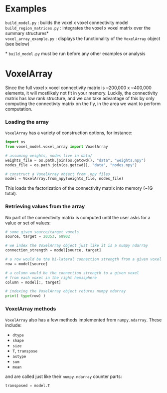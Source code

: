 Examples
======================================

`build_model.py` : builds the voxel x voxel connectivity model  
`build_region_matrices.py` : integrates the voxel x voxel matrix over the summary structures\*  
`voxel_array_example.py` : displays the functionality of the `VoxelArray` object (see below)

\* `build_model.py` must be run before any other examples or analysis

VoxelArray
======================================

Since the full voxel x voxel connectivity matrix is ~200,000 x ~400,000 elements, it will mostlikely not fit in your memory. Luckily, the connectivity matrix has low rank structure, and we can take advantage of this by only computing the connectivty matrix on the fly, in the area we want to perform computation.

### Loading the array ###
`VoxelArray` has a variety of construction options, for instance:

```python
import os
from voxel_model.voxel_array import VoxelArray

# assuming weights, nodes live in data/
weights_file = os.path.join(os.getcwd(), "data", "weights.npy")
nodes_file = os.path.join(os.getcwd(), "data", "nodes.npy")

# construct a VoxelArray object from .npy files
model = VoxelArray.from_npy(weights_file, nodes_file)
```

This loads the factorization of the connectivity matrix into memory (~1G total).

### Retrieving values from the array ###
No part of the connectivity matrix is computed until the user asks for a value or set of values:

```python
# some given source/target voxels
source, target = 20353, 68902

# we index the VoxelArray object just like it is a numpy ndarray
connection_strength = model[source, target]

# a row would be the bi-lateral connection strength from a given voxel
row = model[source]

# a column would be the connection strength to a given voxel
# from each voxel in the right hemisphere
column = model[:, target]

# indexing the VoxelArray object returns numpy ndarray
print( type(row) )
```

### VoxelArray methods ###
`VoxelArray` also has a few methods implemented from `numpy.ndarray`. These include:
* `dtype`
* `shape`
* `size`
* `T`, `transpose`
* `astype`
* `sum`
* `mean`

and are called just like their `numpy.ndarray` counter parts:
```python
transposed = model.T
```
